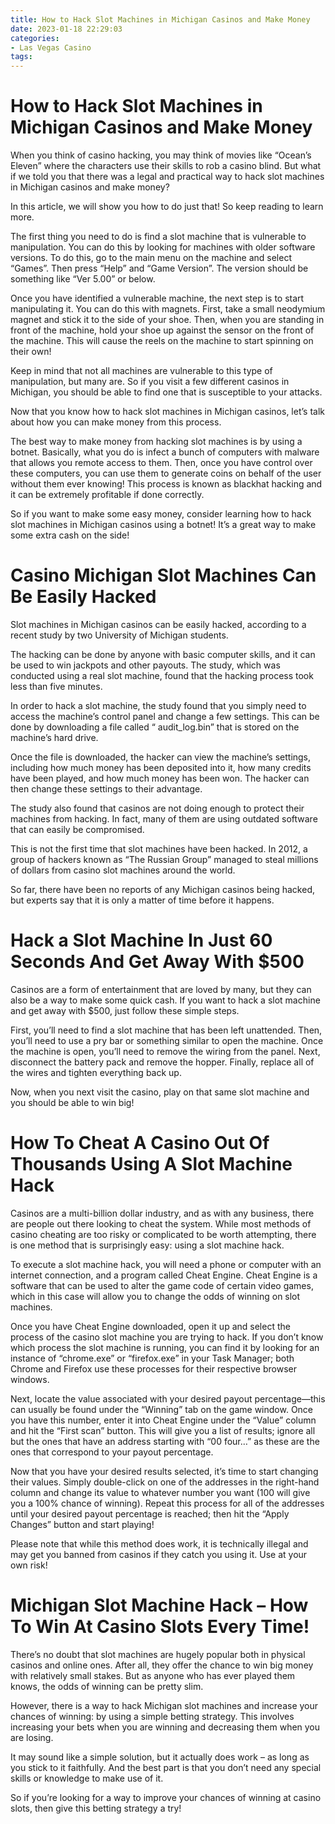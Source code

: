```yaml
---
title: How to Hack Slot Machines in Michigan Casinos and Make Money
date: 2023-01-18 22:29:03
categories:
- Las Vegas Casino
tags:
---
```



#  How to Hack Slot Machines in Michigan Casinos and Make Money

When you think of casino hacking, you may think of movies like “Ocean’s Eleven” where the characters use their skills to rob a casino blind. But what if we told you that there was a legal and practical way to hack slot machines in Michigan casinos and make money?

In this article, we will show you how to do just that! So keep reading to learn more.

The first thing you need to do is find a slot machine that is vulnerable to manipulation. You can do this by looking for machines with older software versions. To do this, go to the main menu on the machine and select “Games”. Then press “Help” and “Game Version”. The version should be something like “Ver 5.00” or below.

Once you have identified a vulnerable machine, the next step is to start manipulating it. You can do this with magnets. First, take a small neodymium magnet and stick it to the side of your shoe. Then, when you are standing in front of the machine, hold your shoe up against the sensor on the front of the machine. This will cause the reels on the machine to start spinning on their own!

Keep in mind that not all machines are vulnerable to this type of manipulation, but many are. So if you visit a few different casinos in Michigan, you should be able to find one that is susceptible to your attacks.

Now that you know how to hack slot machines in Michigan casinos, let’s talk about how you can make money from this process.


The best way to make money from hacking slot machines is by using a botnet. Basically, what you do is infect a bunch of computers with malware that allows you remote access to them. Then, once you have control over these computers, you can use them to generate coins on behalf of the user without them ever knowing! This process is known as blackhat hacking and it can be extremely profitable if done correctly.

So if you want to make some easy money, consider learning how to hack slot machines in Michigan casinos using a botnet! It’s a great way to make some extra cash on the side!

#  Casino Michigan Slot Machines Can Be Easily Hacked

Slot machines in Michigan casinos can be easily hacked, according to a recent study by two University of Michigan students.

The hacking can be done by anyone with basic computer skills, and it can be used to win jackpots and other payouts. The study, which was conducted using a real slot machine, found that the hacking process took less than five minutes.

In order to hack a slot machine, the study found that you simply need to access the machine’s control panel and change a few settings. This can be done by downloading a file called “ audit_log.bin” that is stored on the machine’s hard drive.

Once the file is downloaded, the hacker can view the machine’s settings, including how much money has been deposited into it, how many credits have been played, and how much money has been won. The hacker can then change these settings to their advantage.

The study also found that casinos are not doing enough to protect their machines from hacking. In fact, many of them are using outdated software that can easily be compromised.

This is not the first time that slot machines have been hacked. In 2012, a group of hackers known as “The Russian Group” managed to steal millions of dollars from casino slot machines around the world.

So far, there have been no reports of any Michigan casinos being hacked, but experts say that it is only a matter of time before it happens.

#  Hack a Slot Machine In Just 60 Seconds And Get Away With $500

Casinos are a form of entertainment that are loved by many, but they can also be a way to make some quick cash. If you want to hack a slot machine and get away with $500, just follow these simple steps.

First, you’ll need to find a slot machine that has been left unattended. Then, you’ll need to use a pry bar or something similar to open the machine. Once the machine is open, you’ll need to remove the wiring from the panel. Next, disconnect the battery pack and remove the hopper. Finally, replace all of the wires and tighten everything back up.

Now, when you next visit the casino, play on that same slot machine and you should be able to win big!

#  How To Cheat A Casino Out Of Thousands Using A Slot Machine Hack

Casinos are a multi-billion dollar industry, and as with any business, there are people out there looking to cheat the system. While most methods of casino cheating are too risky or complicated to be worth attempting, there is one method that is surprisingly easy: using a slot machine hack.

To execute a slot machine hack, you will need a phone or computer with an internet connection, and a program called Cheat Engine. Cheat Engine is a software that can be used to alter the game code of certain video games, which in this case will allow you to change the odds of winning on slot machines.

Once you have Cheat Engine downloaded, open it up and select the process of the casino slot machine you are trying to hack. If you don’t know which process the slot machine is running, you can find it by looking for an instance of “chrome.exe” or “firefox.exe” in your Task Manager; both Chrome and Firefox use these processes for their respective browser windows.

Next, locate the value associated with your desired payout percentage—this can usually be found under the “Winning” tab on the game window. Once you have this number, enter it into Cheat Engine under the “Value” column and hit the “First scan” button. This will give you a list of results; ignore all but the ones that have an address starting with “00 four…” as these are the ones that correspond to your payout percentage.

Now that you have your desired results selected, it’s time to start changing their values. Simply double-click on one of the addresses in the right-hand column and change its value to whatever number you want (100 will give you a 100% chance of winning). Repeat this process for all of the addresses until your desired payout percentage is reached; then hit the “Apply Changes” button and start playing!

Please note that while this method does work, it is technically illegal and may get you banned from casinos if they catch you using it. Use at your own risk!

#  Michigan Slot Machine Hack – How To Win At Casino Slots Every Time!

There’s no doubt that slot machines are hugely popular both in physical casinos and online ones. After all, they offer the chance to win big money with relatively small stakes. But as anyone who has ever played them knows, the odds of winning can be pretty slim.

However, there is a way to hack Michigan slot machines and increase your chances of winning: by using a simple betting strategy. This involves increasing your bets when you are winning and decreasing them when you are losing.

It may sound like a simple solution, but it actually does work – as long as you stick to it faithfully. And the best part is that you don’t need any special skills or knowledge to make use of it.

So if you’re looking for a way to improve your chances of winning at casino slots, then give this betting strategy a try!